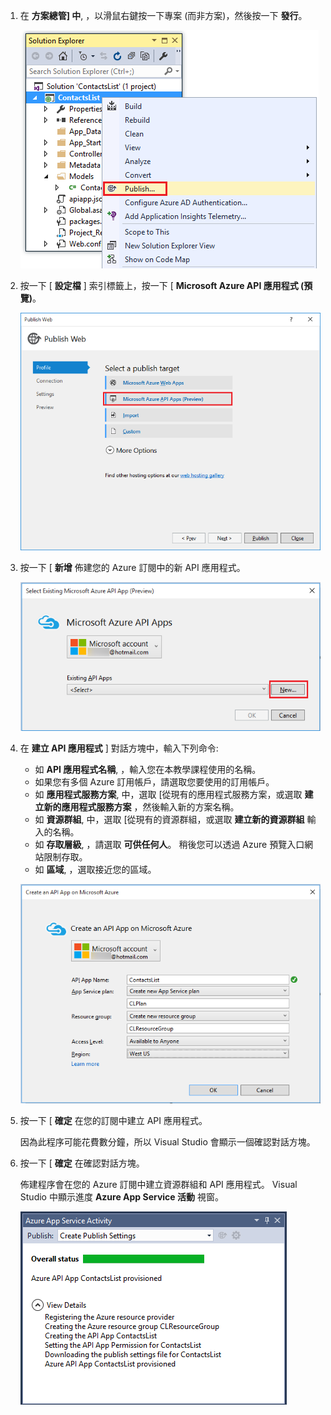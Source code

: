 1. 在 **方案總管] 中**, ，以滑鼠右鍵按一下專案 (而非方案)，然後按一下 **發行**。 

    ![專案發佈功能表選項](./media/app-service-api-pub-web-create/20-publish-gesture-v3.png)

2. 按一下 [ **設定檔** ] 索引標籤上，按一下 [ **Microsoft Azure API 應用程式 (預覽)**。 

    ![發佈 Web 對話方塊](./media/app-service-api-pub-web-create/21-select-api-apps-for-deployment-v2.png)

3. 按一下 [ **新增** 佈建您的 Azure 訂閱中的新 API 應用程式。

    ![選取現有的 API 服務對話方塊](./media/app-service-api-pub-web-create/23-publish-to-apiapps-v3.png)

4. 在 **建立 API 應用程式** ] 對話方塊中，輸入下列命令:

    - 如 **API 應用程式名稱**, ，輸入您在本教學課程使用的名稱。 
    - 如果您有多個 Azure 訂用帳戶，請選取您要使用的訂用帳戶。
    - 如 **應用程式服務方案**, 中，選取 [從現有的應用程式服務方案，或選取 **建立新的應用程式服務方案** ，然後輸入新的方案名稱。 
    - 如 **資源群組**, 中，選取 [從現有的資源群組，或選取 **建立新的資源群組** 輸入的名稱。 
    - 如 **存取層級**, ，請選取 **可供任何人**。 稍後您可以透過 Azure 預覽入口網站限制存取。
    - 如 **區域**, ，選取接近您的區域。  

    ![設定 Microsoft Azure Web 應用程式對話方塊](./media/app-service-api-pub-web-create/24-new-api-app-dialog-v3.png)

5. 按一下 [ **確定** 在您的訂閱中建立 API 應用程式。 

    因為此程序可能花費數分鐘，所以 Visual Studio 會顯示一個確認對話方塊。  

6. 按一下 [ **確定** 在確認對話方塊。 
 
    佈建程序會在您的 Azure 訂閱中建立資源群組和 API 應用程式。 Visual Studio 中顯示進度 **Azure App Service 活動** 視窗。 

    ![透過 Azure App Service 活動視窗的狀態通知](./media/app-service-api-pub-web-create/26-provisioning-success-v3.png)

